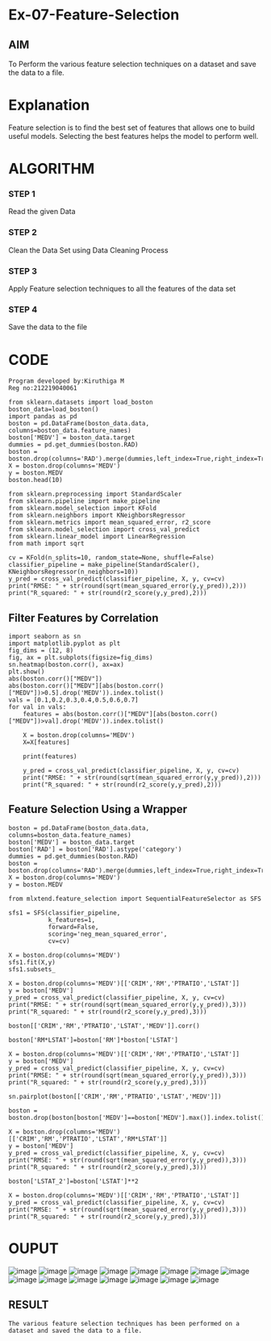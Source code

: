# Ex-07-Feature-Selection
## AIM
To Perform the various feature selection techniques on a dataset and save the data to a file. 

# Explanation
Feature selection is to find the best set of features that allows one to build useful models.
Selecting the best features helps the model to perform well. 

# ALGORITHM
### STEP 1
Read the given Data
### STEP 2
Clean the Data Set using Data Cleaning Process
### STEP 3
Apply Feature selection techniques to all the features of the data set
### STEP 4
Save the data to the file


# CODE

```
Program developed by:Kiruthiga M
Reg no:212219040061
```
```
from sklearn.datasets import load_boston
boston_data=load_boston()
import pandas as pd
boston = pd.DataFrame(boston_data.data, columns=boston_data.feature_names)
boston['MEDV'] = boston_data.target
dummies = pd.get_dummies(boston.RAD)
boston = boston.drop(columns='RAD').merge(dummies,left_index=True,right_index=True)
X = boston.drop(columns='MEDV')
y = boston.MEDV
boston.head(10)

from sklearn.preprocessing import StandardScaler
from sklearn.pipeline import make_pipeline
from sklearn.model_selection import KFold
from sklearn.neighbors import KNeighborsRegressor
from sklearn.metrics import mean_squared_error, r2_score
from sklearn.model_selection import cross_val_predict
from sklearn.linear_model import LinearRegression
from math import sqrt

cv = KFold(n_splits=10, random_state=None, shuffle=False)
classifier_pipeline = make_pipeline(StandardScaler(), KNeighborsRegressor(n_neighbors=10))
y_pred = cross_val_predict(classifier_pipeline, X, y, cv=cv)
print("RMSE: " + str(round(sqrt(mean_squared_error(y,y_pred)),2)))
print("R_squared: " + str(round(r2_score(y,y_pred),2)))
```
## Filter Features by Correlation
```
import seaborn as sn
import matplotlib.pyplot as plt
fig_dims = (12, 8)
fig, ax = plt.subplots(figsize=fig_dims)
sn.heatmap(boston.corr(), ax=ax)
plt.show()
abs(boston.corr()["MEDV"])
abs(boston.corr()["MEDV"][abs(boston.corr()["MEDV"])>0.5].drop('MEDV')).index.tolist()
vals = [0.1,0.2,0.3,0.4,0.5,0.6,0.7]
for val in vals:
    features = abs(boston.corr()["MEDV"][abs(boston.corr()["MEDV"])>val].drop('MEDV')).index.tolist()
    
    X = boston.drop(columns='MEDV')
    X=X[features]
    
    print(features)

    y_pred = cross_val_predict(classifier_pipeline, X, y, cv=cv)
    print("RMSE: " + str(round(sqrt(mean_squared_error(y,y_pred)),2)))
    print("R_squared: " + str(round(r2_score(y,y_pred),2)))
```
## Feature Selection Using a Wrapper
```
boston = pd.DataFrame(boston_data.data, columns=boston_data.feature_names)
boston['MEDV'] = boston_data.target
boston['RAD'] = boston['RAD'].astype('category')
dummies = pd.get_dummies(boston.RAD)
boston = boston.drop(columns='RAD').merge(dummies,left_index=True,right_index=True)
X = boston.drop(columns='MEDV')
y = boston.MEDV

from mlxtend.feature_selection import SequentialFeatureSelector as SFS

sfs1 = SFS(classifier_pipeline, 
           k_features=1, 
           forward=False, 
           scoring='neg_mean_squared_error',
           cv=cv)

X = boston.drop(columns='MEDV')
sfs1.fit(X,y)
sfs1.subsets_

X = boston.drop(columns='MEDV')[['CRIM','RM','PTRATIO','LSTAT']]
y = boston['MEDV']
y_pred = cross_val_predict(classifier_pipeline, X, y, cv=cv)
print("RMSE: " + str(round(sqrt(mean_squared_error(y,y_pred)),3)))
print("R_squared: " + str(round(r2_score(y,y_pred),3)))

boston[['CRIM','RM','PTRATIO','LSTAT','MEDV']].corr()

boston['RM*LSTAT']=boston['RM']*boston['LSTAT']

X = boston.drop(columns='MEDV')[['CRIM','RM','PTRATIO','LSTAT']]
y = boston['MEDV']
y_pred = cross_val_predict(classifier_pipeline, X, y, cv=cv)
print("RMSE: " + str(round(sqrt(mean_squared_error(y,y_pred)),3)))
print("R_squared: " + str(round(r2_score(y,y_pred),3)))

sn.pairplot(boston[['CRIM','RM','PTRATIO','LSTAT','MEDV']])

boston = boston.drop(boston[boston['MEDV']==boston['MEDV'].max()].index.tolist())

X = boston.drop(columns='MEDV')[['CRIM','RM','PTRATIO','LSTAT','RM*LSTAT']]
y = boston['MEDV']
y_pred = cross_val_predict(classifier_pipeline, X, y, cv=cv)
print("RMSE: " + str(round(sqrt(mean_squared_error(y,y_pred)),3)))
print("R_squared: " + str(round(r2_score(y,y_pred),3)))

boston['LSTAT_2']=boston['LSTAT']**2

X = boston.drop(columns='MEDV')[['CRIM','RM','PTRATIO','LSTAT']]
y_pred = cross_val_predict(classifier_pipeline, X, y, cv=cv)
print("RMSE: " + str(round(sqrt(mean_squared_error(y,y_pred)),3)))
print("R_squared: " + str(round(r2_score(y,y_pred),3)))
```




# OUPUT
![image](https://user-images.githubusercontent.com/98682825/174454470-b42d3a71-f00f-4735-9ce1-43b74242a0e9.png)
![image](https://user-images.githubusercontent.com/98682825/174454473-6a4f7617-1cca-4589-9959-f7cbdc07ab80.png)
![image](https://user-images.githubusercontent.com/98682825/174454476-885384ba-cc99-46c3-9360-bd5a420dea7d.png)
![image](https://user-images.githubusercontent.com/98682825/174454484-e690dc36-36ee-48b4-aa3b-946385928645.png)
![image](https://user-images.githubusercontent.com/98682825/174454487-2624c320-76a2-4400-8571-e187eff04ae3.png)
![image](https://user-images.githubusercontent.com/98682825/174454493-2f865af6-1490-4bf2-8a46-8103111aa70e.png)
![image](https://user-images.githubusercontent.com/98682825/174454501-64be4c9b-8611-4eac-9f14-faac823f8043.png)
![image](https://user-images.githubusercontent.com/98682825/174454511-53c424e7-2444-4bdd-bdcc-134b208a83ad.png)
![image](https://user-images.githubusercontent.com/98682825/174454519-525fbd20-f7d3-4a84-910b-d5c487e460c0.png)
![image](https://user-images.githubusercontent.com/98682825/174454524-b275b523-9f81-47d5-ae9f-1b3e643e59b0.png)
![image](https://user-images.githubusercontent.com/98682825/174454543-2e3b4d6f-da3a-4670-9a66-937c36ffe118.png)
![image](https://user-images.githubusercontent.com/98682825/174454546-8006b42a-814f-402a-89c6-b8d291c1aa59.png)
![image](https://user-images.githubusercontent.com/98682825/174454560-ad7f7a76-b082-4eb4-87bb-7308e3390507.png)
![image](https://user-images.githubusercontent.com/98682825/174454574-a3949224-0e01-4f6e-8bdf-68a361f52d78.png)
![image](https://user-images.githubusercontent.com/98682825/174454567-e576351d-558d-4fd6-a9dd-3664d9eb7276.png)

## RESULT
    The various feature selection techniques has been performed on a dataset and saved the data to a file.



